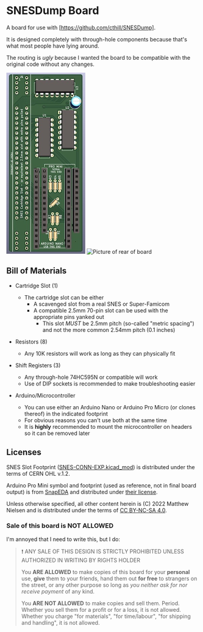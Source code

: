 SNESDump Board
==============

A board for use with [https://github.com/cthill/SNESDump].

It is designed completely with through-hole components because that's what most people have lying
around.

The routing is _ugly_ because I wanted the board to be compatible with the original code without any
changes.

![Picture of front of board](images/snesdump_front.jpg) ![Picture of rear of
board](images/snesdump_rear.jpg)

## Bill of Materials

* Cartridge Slot (1)
  - The cartridge slot can be either
    * A scavenged slot from a real SNES or Super-Famicom
    * A compatible 2.5mm 70-pin slot can be used with the appropriate pins yanked out
      - This slot *MUST* be 2.5mm pitch (so-called "metric spacing") and not the more common 2.54mm
    pitch (0.1 inches)

* Resistors (8)
  - Any 10K resistors will work as long as they can physically fit

* Shift Registers (3)
  - Any through-hole 74HC595N or compatible will work
  - Use of DIP sockets is recommended to make troubleshooting easier

* Arduino/Microcontroller
  - You can use either an Arduino Nano or Arduino Pro Micro (or clones thereof) in the indicated
    footprint
  - For obvious reasons you can't use both at the same time
  - It is **highly** recommended to mount the microcontroller on headers so it can be removed later

## Licenses

SNES Slot Footprint ([SNES-CONN-EXP.kicad_mod](https://github.com/db-electronics/kicadlib)) is
distributed under the terms of CERN OHL v.1.2.

Arduino Pro Mini symbol and footprint (used as reference, not in final board output) is from
[SnapEDA](https://www.snapeda.com/parts/Arduino%20Pro%20Mini/Arduino/view-part/) and distributed
under [their license](footprints/SnapEDA+License.txt).

Unless otherwise specified, all other content herein is (C) 2022 Matthew Nielsen and is distributed
under the terms of [CC BY-NC-SA 4.0](https://creativecommons.org/licenses/by-nc-sa/4.0/).

### Sale of this board is NOT ALLOWED

I'm annoyed that I need to write this, but I do:

> ❗ ANY SALE OF THIS DESIGN IS STRICTLY PROHIBITED UNLESS AUTHORIZED IN WRITING BY RIGHTS HOLDER
>
> You **ARE ALLOWED** to make copies of this board for your __personal__ use, __give__ them to your
> friends, hand them out __for free__ to strangers on the street, or any other purpose so long as
> *you neither ask for nor receive payment* of any kind.
>
> You **ARE NOT ALLOWED** to make copies and sell them. Period. Whether you sell them for a profit
> or for a loss, it is not allowed. Whether you charge "for materials", "for time/labour", "for
> shipping and handling", it is not allowed.